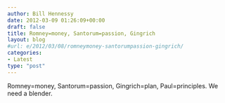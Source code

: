 ```yaml
---
author: Bill Hennessy
date: 2012-03-09 01:26:09+00:00
draft: false
title: Romney=money, Santorum=passion, Gingrich
layout: blog
#url: e/2012/03/08/romneymoney-santorumpassion-gingrich/
categories:
- Latest
type: "post"
---
```


Romney=money, Santorum=passion, Gingrich=plan, Paul=principles. We need a blender.
